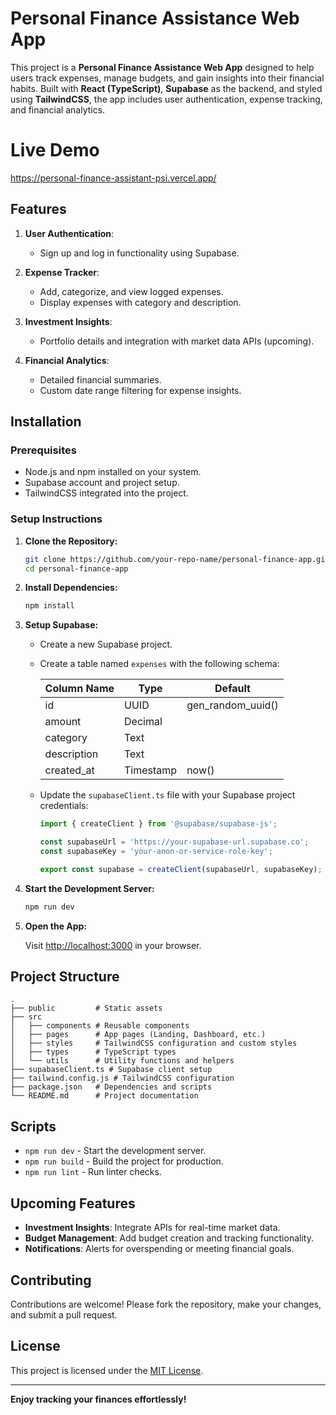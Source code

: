 # Personal Finance Assistance Web App

This project is a **Personal Finance Assistance Web App** designed to help users track expenses, manage budgets, and gain insights into their financial habits. Built with **React (TypeScript)**, **Supabase** as the backend, and styled using **TailwindCSS**, the app includes user authentication, expense tracking, and financial analytics.
# Live Demo
https://personal-finance-assistant-psi.vercel.app/

## Features

1. **User Authentication**: 
   - Sign up and log in functionality using Supabase.

2. **Expense Tracker**:
   - Add, categorize, and view logged expenses.
   - Display expenses with category and description.

3. **Investment Insights**:
   - Portfolio details and integration with market data APIs (upcoming).

4. **Financial Analytics**:
   - Detailed financial summaries.
   - Custom date range filtering for expense insights.

## Installation

### Prerequisites

- Node.js and npm installed on your system.
- Supabase account and project setup.
- TailwindCSS integrated into the project.

### Setup Instructions

1. **Clone the Repository:**

   ```bash
   git clone https://github.com/your-repo-name/personal-finance-app.git
   cd personal-finance-app
   ```

2. **Install Dependencies:**

   ```bash
   npm install
   ```

3. **Setup Supabase:**

   - Create a new Supabase project.
   - Create a table named `expenses` with the following schema:

     | Column Name | Type       | Default           |
     |-------------|------------|-------------------|
     | id          | UUID       | gen_random_uuid() |
     | amount      | Decimal    |                   |
     | category    | Text       |                   |
     | description | Text       |                   |
     | created_at  | Timestamp  | now()             |

   - Update the `supabaseClient.ts` file with your Supabase project credentials:

     ```ts
     import { createClient } from '@supabase/supabase-js';

     const supabaseUrl = 'https://your-supabase-url.supabase.co';
     const supabaseKey = 'your-anon-or-service-role-key';

     export const supabase = createClient(supabaseUrl, supabaseKey);
     ```

4. **Start the Development Server:**

   ```bash
   npm run dev
   ```

5. **Open the App:**

   Visit [http://localhost:3000](http://localhost:3000) in your browser.

## Project Structure

```plaintext
.
├── public         # Static assets
├── src
│   ├── components # Reusable components
│   ├── pages      # App pages (Landing, Dashboard, etc.)
│   ├── styles     # TailwindCSS configuration and custom styles
│   ├── types      # TypeScript types
│   └── utils      # Utility functions and helpers
├── supabaseClient.ts # Supabase client setup
├── tailwind.config.js # TailwindCSS configuration
├── package.json   # Dependencies and scripts
└── README.md      # Project documentation
```

## Scripts

- `npm run dev` - Start the development server.
- `npm run build` - Build the project for production.
- `npm run lint` - Run linter checks.

## Upcoming Features

- **Investment Insights**: Integrate APIs for real-time market data.
- **Budget Management**: Add budget creation and tracking functionality.
- **Notifications**: Alerts for overspending or meeting financial goals.

## Contributing

Contributions are welcome! Please fork the repository, make your changes, and submit a pull request.

## License

This project is licensed under the [MIT License](LICENSE).

---

**Enjoy tracking your finances effortlessly!**
